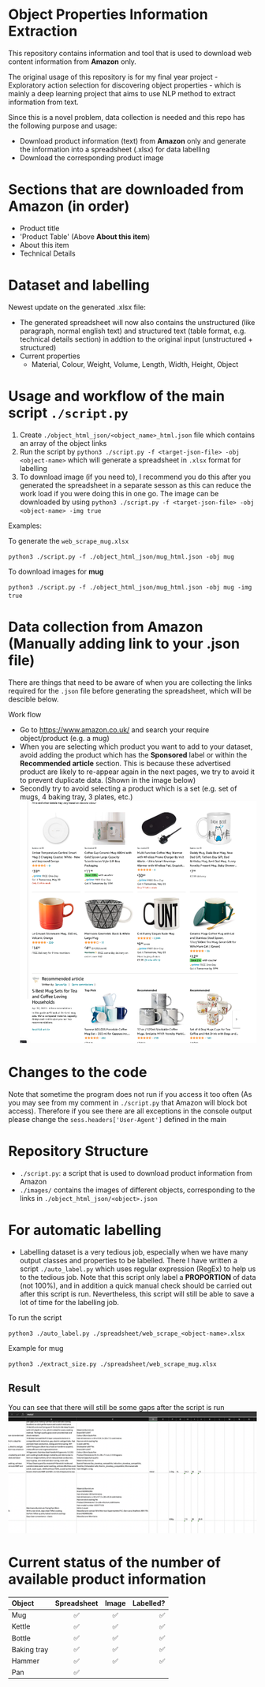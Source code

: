 # Object Properties Information Extraction
This repository contains information and tool that is used to download web content information from **Amazon** only.

The original usage of this repository is for my final year project - Exploratory action selection for discovering object properties - which is mainly a deep learning project that aims to use NLP method to extract information from text.

Since this is a novel problem, data collection is needed and this repo has the following purpose and usage:
- Download product information (text) from **Amazon** only and generate the information into a spreadsheet (.xlsx) for data labelling
- Download the corresponding product image

# Sections that are downloaded from Amazon (in order)
- Product title
- 'Product Table' (Above **About this item**)
- About this item
- Technical Details

# Dataset and labelling
Newest update on the generated .xlsx file:
- The generated spreadsheet will now also contains the unstructured (like paragraph, normal english text) and structured text (table format, e.g. technical details section) in addtion to the original input (unstructured + structured)
- Current properties
  - Material, Colour, Weight, Volume, Length, Width, Height, Object

# Usage and workflow of the main script `./script.py`
1. Create `./object_html_json/<object_name>_html.json` file which contains an array of the object links
2. Run the script by `python3 ./script.py -f <target-json-file> -obj <object-name>` which will generate a spreadsheet in `.xlsx` format for labelling
3. To download image (if you need to), I recommend you do this after you generated the spreadsheet in a separate sesson as this can reduce the work load if you were doing this in one go. The image can be downloaded by using `python3 ./script.py -f <target-json-file> -obj <object-name> -img true`

Examples:

To generate the `web_scrape_mug.xlsx`

`python3 ./script.py -f ./object_html_json/mug_html.json -obj mug`

To download images for **mug**

`python3 ./script.py -f ./object_html_json/mug_html.json -obj mug -img true`
# Data collection from Amazon (Manually adding link to your .json file)
There are things that need to be aware of when you are collecting the links required for the `.json` file before generating the spreadsheet, which will be descible below.

Work flow
- Go to https://www.amazon.co.uk/ and search your require object/product (e.g. a mug)
- When you are selecting which product you want to add to your dataset, avoid adding the product which has the **Sponsored** label or within the **Recommended article** section. This is because these advertised product are likely to re-appear again in the next pages, we try to avoid it to prevent duplicate data. (Shown in the image below)
- Secondly try to avoid selecting a product which is a set (e.g. set of mugs, 4 baking tray, 3 plates, etc.)
![image info](./readme_src/amazon_web_scrape_example.png)

# Changes to the code
Note that sometime the program does not run if you access it too often (As you may see from my comment in `./script.py` that Amazon will block bot access). Therefore if you see there are all exceptions in the console output please change the `sess.headers['User-Agent']` defined in the main
# Repository Structure
- `./script.py`: a script that is used to download product information from Amazon
- `./images/` contains the images of different objects, corresponding to the links in `./object_html_json/<object>.json`


# For automatic labelling
- Labelling dataset is a very tedious job, especially when we have many output classes and properties to be labelled. There I have written a script `./auto_label.py` which uses regular expression (RegEx) to help us to the tedious job. Note that this script only label a **PROPORTION** of data (not 100%), and in addition a quick manual check should be carried out after this script is run. Nevertheless, this script will still be able to save a lot of time for the labelling job.

To run the script

`python3 ./auto_label.py ./spreadsheet/web_scrape_<object-name>.xlsx`

Example for mug

`python3 ./extract_size.py ./spreadsheet/web_scrape_mug.xlsx`

## Result
You can see that there will still be some gaps after the script is run
![image info](./readme_src/auto_label.png)

# Current status of the number of available product information
| Object      | Spreadsheet             | Image               | Labelled?           |
| :---        |    :----:               |        :----:       |                ---: |
| Mug         | :white_check_mark:      | :white_check_mark:  | :white_check_mark:  |
| Kettle      | :white_check_mark:      | :white_check_mark:  | :white_check_mark:  |
| Bottle      | :white_check_mark:      | :white_check_mark:  | :white_check_mark:  |
| Baking tray | :white_check_mark:      | :white_check_mark:  | :white_check_mark:  |
| Hammer      | :white_check_mark:      | :white_check_mark:  | :white_check_mark:  |
| Pan         | :white_check_mark:      |    |  |